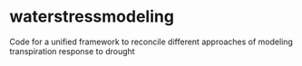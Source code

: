 # waterstressmodeling

Code for a unified framework to reconcile different approaches of modeling transpiration response to drought
